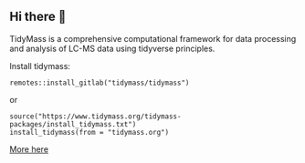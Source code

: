 ## Hi there 👋

TidyMass is a comprehensive computational framework for data processing and analysis of LC-MS data using tidyverse principles.

Install tidymass:

```
remotes::install_gitlab("tidymass/tidymass")
```

or 

```
source("https://www.tidymass.org/tidymass-packages/install_tidymass.txt")
install_tidymass(from = "tidymass.org")
```

[More here](https://www.tidymass.org/)

<!--

**Here are some ideas to get you started:**

🙋‍♀️ A short introduction - what is your organization all about?
🌈 Contribution guidelines - how can the community get involved?
👩‍💻 Useful resources - where can the community find your docs? Is there anything else the community should know?
🍿 Fun facts - what does your team eat for breakfast?
🧙 Remember, you can do mighty things with the power of [Markdown](https://docs.github.com/github/writing-on-github/getting-started-with-writing-and-formatting-on-github/basic-writing-and-formatting-syntax)
-->
